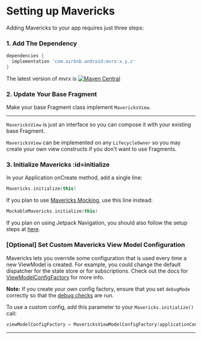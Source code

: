 # Setting up Mavericks

Adding Mavericks to your app requires just three steps:

### 1. Add The Dependency

```groovy
dependencies {
  implementation 'com.airbnb.android:mvrx:x.y.z'
}
```
The latest version of mvrx is [![Maven Central](https://maven-badges.herokuapp.com/maven-central/com.airbnb.android/mvrx/badge.svg)](https://maven-badges.herokuapp.com/maven-central/com.airbnb.android/mvrx)


### 2. Update Your Base Fragment
Make your base Fragment class implement `MavericksView`.
***

`MavericksView` is just an interface so you can compose it with your existing base Fragment.

`MavericksView` can be implemented on any `LifecycleOwner` so you may create your own view constructs if you don't want to use Fragments.

### 3. Initialize Mavericks :id=initialize

In your Application onCreate method, add a single line:
```kotlin
Mavericks.initialize(this)
```

If you plan to use [Mavericks Mocking](/mocking.md), use this line instead:
```kotlin
MockableMavericks.initialize(this)
```


If you plan on using Jetpack Navigation, you should also follow the setup steps at [here](/jetpack-navigation.md).

### [Optional] Set Custom Mavericks View Model Configuration

Mavericks lets you override some configuration that is used every time a new ViewModel is created. For example, you could change the default dispatcher for the state store or for subscriptions. Check out the docs for [ViewModelConfigFactory](https://github.com/airbnb/MvRx/blob/master/mvrx/src/main/kotlin/com/airbnb/mvrx/MavericksViewModelConfigFactory.kt) for more info.

**Note:** If you create your own config factory, ensure that you set `debugMode` correctly so that the [debug checks](https://github.com/airbnb/Mavericks/wiki#debug-checks) are run.


To use a custom config, add this parameter to your `Mavericks.initialize()` call:
```kotlin
viewModelConfigFactory = MavericksViewModelConfigFactory(applicationContext)
```
***
